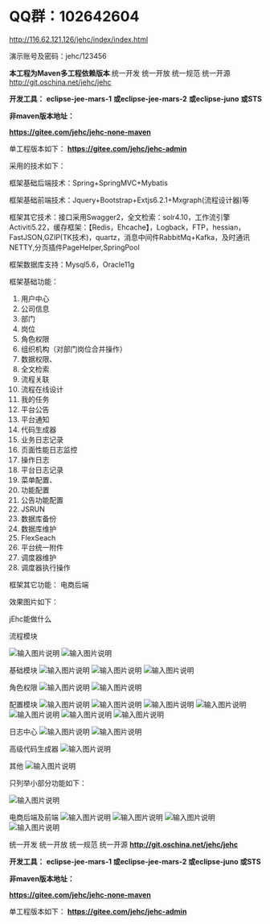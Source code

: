 #  **QQ群：102642604** 

http://116.62.121.126/jehc/index/index.html

演示账号及密码：jehc/123456


**本工程为Maven多工程依赖版本** 
统一开发 统一开放 统一规范 统一开源
http://git.oschina.net/jehc/jehc


 **开发工具：** 
 **eclipse-jee-mars-1** 
 **或eclipse-jee-mars-2** 
 **或eclipse-juno** 
 **或STS** 


 **非maven版本地址：** 

 **https://gitee.com/jehc/jehc-none-maven** 

单工程版本如下：
 **https://gitee.com/jehc/jehc-admin** 


采用的技术如下：

框架基础后端技术：Spring+SpringMVC+Mybatis

框架基础前端技术：Jquery+Bootstrap+Extjs6.2.1+Mxgraph(流程设计器)等

框架其它技术：接口采用Swagger2，全文检索：solr4.10，工作流引擎Activiti5.22，缓存框架：【Redis，Ehcache】，Logback，FTP，hessian，FastJSON,GZIP(TK技术)，quartz，消息中间件RabbitMq+Kafka，及时通讯NETTY,分页插件PageHelper,SpringPool

框架数据库支持：Mysql5.6，Oracle11g

框架基础功能：

1. 用户中心
2. 公司信息
3. 部门
4. 岗位
5. 角色权限
6. 组织机构（对部门岗位合并操作）
7. 数据权限、
8. 全文检索
9. 流程关联
10. 流程在线设计
11. 我的任务
12. 平台公告
13. 平台通知
14. 代码生成器
15. 业务日志记录
16. 页面性能日志监控
17. 操作日志
18. 平台日志记录
19. 菜单配置、
20. 功能配置
21. 公告功能配置
22. JSRUN
23. 数据库备份
24. 数据库维护
25. FlexSeach
26. 平台统一附件
27. 调度器维护
28. 调度器执行操作


框架其它功能：
    电商后端
    
效果图片如下：

jEhc能做什么

流程模块

![输入图片说明](https://gitee.com/uploads/images/2018/0527/220546_64e25763_1341290.png "在线设计.png")
![输入图片说明](https://gitee.com/uploads/images/2018/0527/220604_2e2c2613_1341290.png "流程中心.png")

基础模块
![输入图片说明](https://gitee.com/uploads/images/2018/0527/220626_ae2de91e_1341290.png "用户.png")
![输入图片说明](https://gitee.com/uploads/images/2018/0527/220646_2d7398ab_1341290.png "部门.png")
![输入图片说明](https://gitee.com/uploads/images/2018/0527/220658_7c242969_1341290.png "岗位.png")

角色权限
![输入图片说明](https://gitee.com/uploads/images/2018/0527/220717_e1c8ab62_1341290.png "角色分配菜单.png")
![输入图片说明](https://gitee.com/uploads/images/2018/0527/220748_6e624675_1341290.png "角色分配用户.png")


配置模块
![输入图片说明](https://gitee.com/uploads/images/2018/0527/220804_5b429b72_1341290.png "创建菜单.png")
![输入图片说明](https://gitee.com/uploads/images/2018/0527/220825_e683fb62_1341290.png "全文检索配置.png")
![输入图片说明](https://gitee.com/uploads/images/2018/0527/220837_cf79374e_1341290.png "常量配置.png")
![输入图片说明](https://gitee.com/uploads/images/2018/0527/220859_dbcc10b5_1341290.png "定时任务.png")
![![输入图片说明](https://gitee.com/uploads/images/2018/0527/220923_ea3283c4_1341290.png "行政区域.png")](https://gitee.com/uploads/images/2018/0527/220913_27f4f2ae_1341290.png "缓存中心.png")
![输入图片说明](https://gitee.com/uploads/images/2018/0527/220933_845c9c9d_1341290.png "功能配置.png")
![输入图片说明](https://gitee.com/uploads/images/2018/0527/220949_b5906e88_1341290.png "数据字典.png")


日志中心
![输入图片说明](https://gitee.com/uploads/images/2018/0527/221025_b981a6c5_1341290.png "异常日志.png")
![输入图片说明](https://gitee.com/uploads/images/2018/0527/221156_dc5e5c99_1341290.png "操作日志.png")


高级代码生成器
![输入图片说明](https://gitee.com/uploads/images/2018/0427/214631_0c8feecc_1341290.png "代码生成器.png")

其他
![输入图片说明](https://gitee.com/uploads/images/2018/0527/221101_2e1ea769_1341290.png "问题知识库.png")

只列举小部分功能如下：

![输入图片说明](https://gitee.com/uploads/images/2018/0410/210159_7c3098ea_1341290.png "各种功能.png")

电商后端及前端
![输入图片说明](https://gitee.com/uploads/images/2018/0427/231049_dbbea11d_1341290.png "商品中心.png")
![输入图片说明](https://gitee.com/uploads/images/2018/0427/231109_5f1a7937_1341290.png "商户管理.png")
![输入图片说明](https://gitee.com/uploads/images/2018/0427/231122_d825794f_1341290.png "购物车.png")
![输入图片说明](https://gitee.com/uploads/images/2018/0427/231132_e5e490e9_1341290.png "订单中心.png")

统一开发 统一开放 统一规范 统一开源
 **http://git.oschina.net/jehc/jehc** 


 **开发工具：** 
 **eclipse-jee-mars-1
或eclipse-jee-mars-2
或eclipse-juno
或STS** 

 **非maven版本地址：** 

 **https://gitee.com/jehc/jehc-none-maven** 

 
单工程版本如下：
 **https://gitee.com/jehc/jehc-admin** 